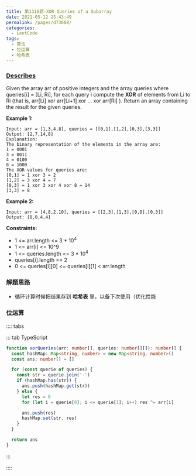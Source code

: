 ```yaml
---
title: 第1310题-XOR Queries of a Subarray
date: 2021-05-12 15:43:49
permalink: /pages/d73688/
categories:
  - LeetCode
tags:
  - 算法
  - 位运算
  - 哈希表
---
```


### [Describes](https://leetcode-cn.com/problems/decode-xored-permutation/)

Given the array <span class="span-shadow">arr</span> of positive integers and the array <span class="span-shadow">queries</span> where <span class="span-shadow">queries[i] = [Li, Ri]</span>, for each query <span class="span-shadow">i</span> compute the **XOR** of elements from <span class="span-shadow">Li</span> to <span class="span-shadow">Ri</span> (that is, <span class="span-shadow">arr[Li] xor arr[Li+1] xor ... xor arr[Ri]</span> ). Return an array containing the result for the given <span class="span-shadow">queries</span>.

<!-- more -->

**Example 1:**

```
Input: arr = [1,3,4,8], queries = [[0,1],[1,2],[0,3],[3,3]]
Output: [2,7,14,8]
Explanation:
The binary representation of the elements in the array are:
1 = 0001
3 = 0011
4 = 0100
8 = 1000
The XOR values for queries are:
[0,1] = 1 xor 3 = 2
[1,2] = 3 xor 4 = 7
[0,3] = 1 xor 3 xor 4 xor 8 = 14
[3,3] = 8
```

**Example 2:**

```
Input: arr = [4,8,2,10], queries = [[2,3],[1,3],[0,0],[0,3]]
Output: [8,0,4,4]
```

**Constraints:**

- <span class="span-shadow">1 <= arr.length <= 3 \* 10<sup>4</sup></span>
- <span class="span-shadow">1 <= arr[i] <= 10^9</span>
- <span class="span-shadow">1 <= queries.length <= 3 \* 10<sup>4</sup></span>
- <span class="span-shadow">queries[i].length == 2</span>
- <span class="span-shadow">0 <= queries[i][0] <= queries[i][1] < arr.length</span>

### 解题思路

- 循环计算时候把结果存到 **哈希表** 里，以备下次使用（优化性能

### 位运算

:::: tabs

::: tab TypeScript

```TypeScript
function xorQueries(arr: number[], queries: number[][]): number[] {
  const hashMap: Map<string, number> = new Map<string, number>()
  const ans: number[] = []

  for (const querie of queries) {
    const str = querie.join('-')
    if (hashMap.has(str)) {
      ans.push(hashMap.get(str))
    } else {
      let res = 0
      for (let i = querie[0]; i <= querie[1]; i++) res ^= arr[i]

      ans.push(res)
      hashMap.set(str, res)
    }
  }

  return ans
}
```

:::

::::
